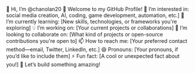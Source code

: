 👋 Hi, I’m @chanolan20
🚀 Welcome to my GitHub Profile!
👀 I’m interested in: social media creation, AI, coding, game development, automation, etc.]
🌱 I’m currently learning: [New skills, technologies, or frameworks you're exploring]
💡 I’m working on: [Your current projects or collaborations]
💞️ I’m looking to collaborate on: [What kind of projects or open-source contributions you're open to]
📫 How to reach me: [Your preferred contact method—email, Twitter, LinkedIn, etc.]
😄 Pronouns: [Your pronouns, if you’d like to include them]
⚡ Fun fact: [A cool or unexpected fact about you!]
🚀 Let’s build something amazing!

<!--- chanolan20/chanolan20 is a ✨ special ✨ repository 
